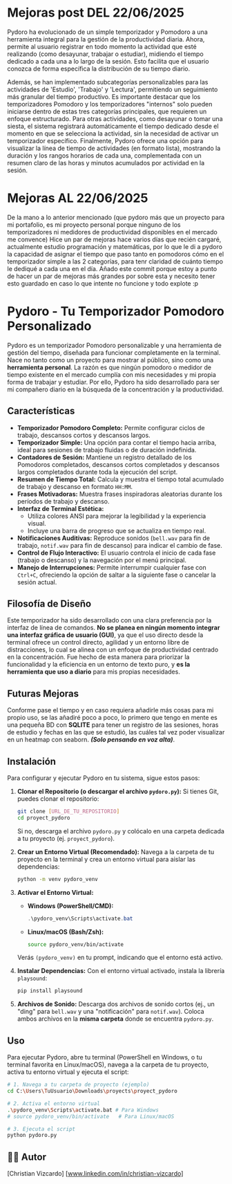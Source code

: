 # Mejoras post DEL 22/06/2025

Pydoro ha evolucionado de un simple temporizador y Pomodoro a una herramienta integral para la gestión de la productividad diaria. Ahora, permite al usuario registrar en todo momento la actividad que esté realizando (como desayunar, trabajar o estudiar), midiendo el tiempo dedicado a cada una a lo largo de la sesión. Esto facilita que el usuario conozca de forma específica la distribución de su tiempo diario.

Además, se han implementado subcategorías personalizables para las actividades de 'Estudio', 'Trabajo' y 'Lectura', permitiendo un seguimiento más granular del tiempo productivo. Es importante destacar que los temporizadores Pomodoro y los temporizadores "internos" solo pueden iniciarse dentro de estas tres categorías principales, que requieren un enfoque estructurado. Para otras actividades, como desayunar o tomar una siesta, el sistema registrará automáticamente el tiempo dedicado desde el momento en que se selecciona la actividad, sin la necesidad de activar un temporizador específico. Finalmente, Pydoro ofrece una opción para visualizar la línea de tiempo de actividades (en formato lista), mostrando la duración y los rangos horarios de cada una, complementada con un resumen claro de las horas y minutos acumulados por actividad en la sesión.

# Mejoras AL 22/06/2025

De la mano a lo anterior mencionado (que pydoro más que un proyecto para mi portafolio, es mi proyecto personal porque ninguno de los temporizadores ni medidores de productividad disponibles en el mercado me convence) Hice un par de mejoras hace varios días que recién cargaré, actualmente estudio programación y matemáticas, por lo que le di a pydoro la capacidad de asignar el tiempo que paso tanto en pomodoros cómo en el temporizador simple a las 2 categorías, para tenr claridad de cuánto tiempo le dediqué a cada una en el día. Añado este commit porque estoy a punto de hacer un par de mejoras más grandes por sobre esta y necesito tener esto guardado en caso lo que intente no funcione y todo explote :p

# Pydoro - Tu Temporizador Pomodoro Personalizado

Pydoro es un temporizador Pomodoro personalizable y una herramienta de gestión del tiempo, diseñada para funcionar completamente en la terminal. Nace no tanto como un proyecto para mostrar al público, sino como una **herramienta personal**. La razón es que ningún pomodoro o medidor de tiempo existente en el mercado cumplía con mis necesidades y mi propia forma de trabajar y estudiar. Por ello, Pydoro ha sido desarrollado para ser mi compañero diario en la búsqueda de la concentración y la productividad.

## Características

* **Temporizador Pomodoro Completo:** Permite configurar ciclos de trabajo, descansos cortos y descansos largos.
* **Temporizador Simple:** Una opción para contar el tiempo hacia arriba, ideal para sesiones de trabajo fluidas o de duración indefinida.
* **Contadores de Sesión:** Mantiene un registro detallado de los Pomodoros completados, descansos cortos completados y descansos largos completados durante toda la ejecución del script.
* **Resumen de Tiempo Total:** Calcula y muestra el tiempo total acumulado de trabajo y descanso en formato `HH:MM`.
* **Frases Motivadoras:** Muestra frases inspiradoras aleatorias durante los períodos de trabajo y descanso.
* **Interfaz de Terminal Estética:**
    * Utiliza colores ANSI para mejorar la legibilidad y la experiencia visual.
    * Incluye una barra de progreso que se actualiza en tiempo real.
* **Notificaciones Auditivas:** Reproduce sonidos (`bell.wav` para fin de trabajo, `notif.wav` para fin de descanso) para indicar el cambio de fase.
* **Control de Flujo Interactivo:** El usuario controla el inicio de cada fase (trabajo o descanso) y la navegación por el menú principal.
* **Manejo de Interrupciones:** Permite interrumpir cualquier fase con `Ctrl+C`, ofreciendo la opción de saltar a la siguiente fase o cancelar la sesión actual.

## Filosofía de Diseño

Este temporizador ha sido desarrollado con una clara preferencia por la interfaz de línea de comandos. **No se planea en ningún momento integrar una interfaz gráfica de usuario (GUI)**, ya que el uso directo desde la terminal ofrece un control directo, agilidad y un entorno libre de distracciones, lo cual se alinea con un enfoque de productividad centrado en la concentración. Fue hecho de esta manera para priorizar la funcionalidad y la eficiencia en un entorno de texto puro, y **es la herramienta que uso a diario** para mis propias necesidades.

## Futuras Mejoras

Conforme pase el tiempo y en caso requiera añadirle más cosas para mi propio uso, se las añadiré poco a poco, lo primero que tengo en mente es una pequeña BD con **SQLITE** para tener un registro de las sesiones, horas de estudio y fechas en las que se estudió, las cuáles tal vez poder visualizar en un heatmap con seaborn. ***(Solo pensando en voz alta)***.

## Instalación

Para configurar y ejecutar Pydoro en tu sistema, sigue estos pasos:

1.  **Clonar el Repositorio (o descargar el archivo `pydoro.py`):**
    Si tienes Git, puedes clonar el repositorio:
    ```bash
    git clone [URL_DE_TU_REPOSITORIO]
    cd proyect_pydoro
    ```
    Si no, descarga el archivo `pydoro.py` y colócalo en una carpeta dedicada a tu proyecto (ej. `proyect_pydoro`).

2.  **Crear un Entorno Virtual (Recomendado):**
    Navega a la carpeta de tu proyecto en la terminal y crea un entorno virtual para aislar las dependencias:
    ```bash
    python -m venv pydoro_venv
    ```

3.  **Activar el Entorno Virtual:**
    * **Windows (PowerShell/CMD):**
        ```powershell
        .\pydoro_venv\Scripts\activate.bat
        ```
    * **Linux/macOS (Bash/Zsh):**
        ```bash
        source pydoro_venv/bin/activate
        ```
    Verás `(pydoro_venv)` en tu prompt, indicando que el entorno está activo.

4.  **Instalar Dependencias:**
    Con el entorno virtual activado, instala la librería `playsound`:
    ```bash
    pip install playsound
    ```

5.  **Archivos de Sonido:**
    Descarga dos archivos de sonido cortos (ej., un "ding" para `bell.wav` y una "notificación" para `notif.wav`). Coloca ambos archivos en la **misma carpeta** donde se encuentra `pydoro.py`.

## Uso

Para ejecutar Pydoro, abre tu terminal (PowerShell en Windows, o tu terminal favorita en Linux/macOS), navega a la carpeta de tu proyecto, activa tu entorno virtual y ejecuta el script:

```bash
# 1. Navega a tu carpeta de proyecto (ejemplo)
cd C:\Users\TuUsuario\Downloads\proyects\proyect_pydoro

# 2. Activa el entorno virtual
.\pydoro_venv\Scripts\activate.bat # Para Windows
# source pydoro_venv/bin/activate   # Para Linux/macOS

# 3. Ejecuta el script
python pydoro.py
```

## 🧑‍💻 Autor

[Christian Vizcardo]
[www.linkedin.com/in/christian-vizcardo]